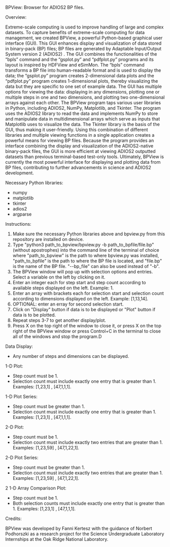 BPView: Browser for ADIOS2 BP files.

Overview:

Extreme-scale computing is used to improve handling of large and complex datasets. To capture benefits of extreme-scale computing for data management, we created BPView, a powerful Python-based graphical user interface (GUI). This GUI enhances display and visualization of data stored in binary-pack (BP) files; BP files are generated by Adaptable Input/Output System version 2 (ADIOS2) . The GUI combines the functionalities of the “bpls” command and the “gsplot.py” and “pdfplot.py” programs and its layout is inspired by HDFView and eSimMon. The “bpls” command transforms a BP file into human-readable format and is used to display the data; the “gsplot.py” program creates 2-dimensional data plots and the “pdfplot.py” program creates 1-dimensional plots, thereby visualizing the data but they are specific to one set of example data. The GUI has multiple options for viewing the data: displaying in any dimensions, plotting one or multiple steps in one and two dimensions, and plotting two one-dimensional arrays against each other. The BPView program taps various user libraries in Python, including ADIOS2, NumPy, Matplotlib, and Tkinter. The program uses the ADIOS2 library to read the data and implements NumPy to store and manipulate data in multidimensional arrays which serve as inputs that Matplotlib uses to visualize the data. The Tkinter library is the basis of the GUI, thus making it user-friendly. Using this combination of different libraries and multiple viewing functions in a single application creates a powerful means for viewing BP files. Because the program provides an interface combining the display and visualization of the ADIOS2-native binary-pack files, the GUI is more efficient at viewing ADIOS2 outputted datasets than previous terminal-based test-only tools. Ultimately, BPView is currently the most powerful interface for displaying and plotting data from BP files, contributing to further advancements in science and ADIOS2 development.


Necessary Python libraries:
- numpy
- matplotlib
- tkinter
- adios2
- argparse


Instructions:

1. Make sure the necessary Python libraries above and bpview.py from this repository are installed on device.
2. Type "python3 path_to_bpview/bpview.py -b path_to_bpfile/file.bp" (without apostrophes) into the command line of the terminal of choice where "path_to_bpview" is the path to where bpview.py was installed, "path_to_bpfile" is the path to where the BP file is located, and "file.bp" is the name of the BP file. "--bp_file" can also be used instead of "-b".
3. The BPView window will pop up with selection options and entries. Select a variable on the left by clicking on it.
4. Enter an integer each for step start and step count according to available steps displayed on the left. Example: 1.
5. Enter an array with brackets each for selection start and selection count according to dimensions displayed on the left. Example: [1,13,14].
6. OPTIONAL: enter an erray for second selection start.
7. Click on "Display" button if data is to be displayed or "Plot" button if data is to be plotted.
8. Repeat steps 3-7 to get another display/plot.
9. Press X on the top right of the window to close it, or press X on the top right of the BPView window or press Control+C in the terminal to close all of the windows and stop the program.D


Data Display:

- Any number of steps and dimensions can be displayed.


1-D Plot:

- Step count must be 1.
- Selection count must include exactly one entry that is greater than 1. Examples: [1,23,1] , [47,1,1,1].


1-D Plot Series:

- Step count must be greater than 1.
- Selection count must include exactly one entry that is greater than 1. Examples: [1,23,1] , [47,1,1,1].


2-D Plot:

- Step count must be 1.
- Selection count must include exactly two entries that are greater than 1. Examples: [1,23,59] , [47,1,22,1].


2-D Plot Series:

- Step count must be greater than 1.
- Selection count must include exactly two entries that are greater than 1. Examples: [1,23,59] , [47,1,22,1].


2 1-D Array Comparison Plot:

- Step count must be 1.
- Both selection counts must include exactly one entry that is greater than 1. Examples: [1,23,1] , [47,1,1,1].


Credits:

BPView was developed by Fanni Kertesz with the guidance of Norbert Podhorszki as a research project for the Science Undergraduate Laboratory Internships at the Oak Ridge National Laboratory.
